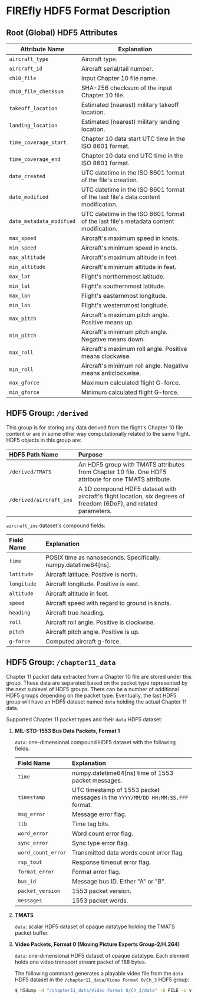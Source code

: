 # FIREfly HDF5 Format Description

## Root (Global) HDF5 Attributes

|Attribute Name| Explanation |
|-|-|
| `aircraft_type` | Aircraft type. |
| `aircraft_id` | Aircraft serial/tail number.|
| `ch10_file` | Input Chapter 10 file name. |
| `ch10_file_checksum` | SHA-256 checksum of the input Chapter 10 file. |
| `takeoff_location` | Estimated (nearest) military takeoff location. |
| `landing_location` | Estimated (nearest) military landing location. |
| `time_coverage_start` | Chapter 10 data start UTC time in the ISO 8601 format. |
| `time_coverage_end` | Chapter 10 data end UTC time in the ISO 8601 format. |
| `date_created` | UTC datetime in the ISO 8601 format of the file's creation. |
| `date_modified` | UTC datetime in the ISO 8601 format of the last file's data content modification. |
| `date_metadata_modified` | UTC datetime in the ISO 8601 format of the last file's metadata content modification. |
| `max_speed` | Aircraft's maximum speed in knots. |
| `min_speed` | Aircraft's minimum speed in knots. |
| `max_altitude` | Aircraft's maximum altitude in feet. |
| `min_altitude` | Aircraft's minimum altitude in feet. |
| `max_lat` | Flight's northernmost latitude. |
| `min_lat` | Flight's southernmost latitude. |
| `max_lon` | Flight's easternmost longitude. |
| `min_lon` | Flight's westernmost longitude. |
| `max_pitch` | Aircraft's maximum pitch angle. Positive means up. |
| `min_pitch` | Aircraft's minimum pitch angle. Negative means down. |
| `max_roll` | Aircraft's maximum roll angle. Positive means clockwise. |
| `min_roll` | Aircraft's minimum roll angle. Negative means anticlockwise. |
| `max_gforce` | Maximum calculated flight G-force. |
| `min_gforce` | Minimum calculated flight G-force. |

## HDF5 Group: `/derived`

This group is for storing any data derived from the flight's Chapter 10 file content or are in some other way computationally related to the same flight. HDF5 objects in this group are:

|HDF5 Path Name| Purpose |
|:-|:-|
| `/derived/TMATS` | An HDF5 group with TMATS attributes from Chapter 10 file. One HDF5 attribute for one TMATS attribute. |
| `/derived/aircraft_ins` | A 1D compound HDF5 dataset with aircraft's flight location, six degrees of freedom (6DoF), and related parameters. |

`aircraft_ins` dataset's compound fields:

| Field Name | Explanation |
|:-|:-|
| `time` | POSIX time as nanoseconds. Specifically: numpy.datetime64[ns]. |
| `latitude` | Aircraft latitude. Positive is north. |
| `longitude` | Aircraft longitude. Positive is east. |
| `altitude` | Aircraft altitude in feet. |
| `speed` | Aircraft speed with regard to ground in knots. |
| `heading` | Aircraft true heading. |
| `roll` | Aircraft roll angle. Positive is clockwise. |
| `pitch` | Aircraft pitch angle. Positive is up. |
| `g-force` | Computed aircraft g-force. |

## HDF5 Group: `/chapter11_data`

Chapter 11 packet data extracted from a Chapter 10 file are stored under this group. These data are separated based on the packet type represented by the next sublevel of HDF5 groups. There can be a number of additional HDF5 groups depending on the packet type. Eventually, the last HDF5 group will have an HDF5 dataset named `data` holding the actual Chapter 11 data.

Supported Chapter 11 packet types and their `data` HDF5 dataset:

1. __MIL-STD-1553 Bus Data Packets, Format 1__

    `data`: one-dimensional compound HDF5 dataset with the following fields:

    | Field Name | Explanation |
    |:-|:-|
    | `time` | numpy.datetime64[ns] time of 1553 packet messages. |
    | `timestamp` | UTC timestamp of 1553 packet messages in the `YYYY/MM/DD HH:MM:SS.FFF` format. |
    | `msg_error` | Message error flag. |
    | `ttb` | Time tag bits. |
    | `word_error` | Word count error flag. |
    | `sync_error` | Sync type error flag. |
    | `word_count_error` | Transmitted data words count error flag. |
    | `rsp_tout` | Response timeout error flag. |
    | `format_error` | Format error flag. |
    | `bus_id` | Message bus ID. Either "A" or "B". |
    | `packet_version` | 1553 packet version. |
    | `messages` | 1553 packet words. |

1. __TMATS__

    `data`: scalar HDF5 dataset of opaque datatype holding the TMATS packet buffer.

1. __Video Packets, Format 0 (Moving Picture Experts Group-2/H.264)__

    `data`: one-dimensional HDF5 dataset of opaque datatype. Each element holds one video transport stream packet of 188 bytes.

    The following command generates a playable video file from the `data` HDF5 dataset in the `/chapter11_data/Video Format 0/Ch_3` HDF5 group:

    ```sh
    $ h5dump -d "/chapter11_data/Video Format 0/Ch_3/data" -b FILE -o video.mpg firefly.h5
    ```
